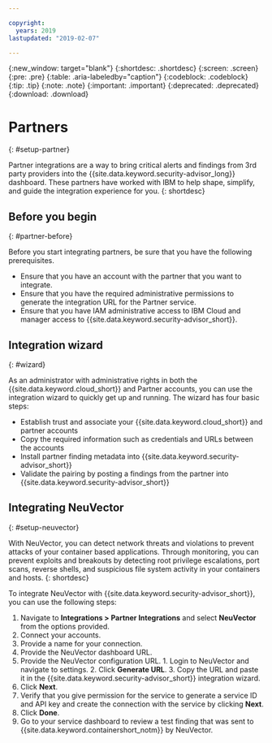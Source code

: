 ```yaml
---

copyright:
  years: 2019
lastupdated: "2019-02-07"

---
```


{:new_window: target="blank"}
{:shortdesc: .shortdesc}
{:screen: .screen}
{:pre: .pre}
{:table: .aria-labeledby="caption"}
{:codeblock: .codeblock}
{:tip: .tip}
{:note: .note}
{:important: .important}
{:deprecated: .deprecated}
{:download: .download}

# Partners
{: #setup-partner}

Partner integrations are a way to bring critical alerts and findings from 3rd party providers into the {{site.data.keyword.security-advisor_long}} dashboard. These partners have worked with IBM to help shape, simplify, and guide the integration experience for you.
{: shortdesc}

## Before you begin
{: #partner-before}

Before you start integrating partners, be sure that you have the following prerequisites.

* Ensure that you have an account with the partner that you want to integrate.
* Ensure that you have the required administrative permissions to generate the integration URL for the Partner service.
* Ensure that you have IAM administrative access to IBM Cloud and manager access to {{site.data.keyword.security-advisor_short}}.

## Integration wizard
{: #wizard}

As an administrator with administrative rights in both the {{site.data.keyword.cloud_short}} and Partner accounts, you can use the integration wizard to quickly get up and running. The wizard has four basic steps:

* Establish trust and associate your {{site.data.keyword.cloud_short}} and partner accounts
* Copy the required information such as credentials and URLs between the accounts
* Install partner finding metadata into {{site.data.keyword.security-advisor_short}}
* Validate the pairing by posting a findings from the partner into {{site.data.keyword.security-advisor_short}}


## Integrating NeuVector
{: #setup-neuvector}

With NeuVector, you can detect network threats and violations to prevent attacks of your container based applications. Through monitoring, you can prevent exploits and breakouts by detecting root privilege escalations, port scans, reverse shells, and suspicious file system activity in your containers and hosts.
{: shortdesc}

To integrate NeuVector with {{site.data.keyword.security-advisor_short}}, you can use the following steps:

1. Navigate to **Integrations > Partner Integrations** and select **NeuVector** from the options provided.
2. Connect your accounts.
  1. Provide a name for your connection.
  2. Provide the NeuVector dashboard URL.
  3. Provide the NeuVector configuration URL.
    1. Login to NeuVector and navigate to settings.
    2. Click **Generate URL**.
    3. Copy the URL and paste it in the {{site.data.keyword.security-advisor_short}} integration wizard.
  4. Click **Next**.
3. Verify that you give permission for the service to generate a service ID and API key and create the connection with the service by clicking **Next**.
4. Click **Done**.
5. Go to your service dashboard to review a test finding that was sent to {{site.data.keyword.containershort_notm}} by NeuVector.


